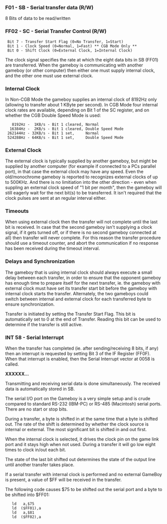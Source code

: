 ### F01 - SB - Serial transfer data (R/W)

8 Bits of data to be read/written

### FF02 - SC - Serial Transfer Control (R/W)

` Bit 7 - Transfer Start Flag (0=No Transfer, 1=Start)`\
` Bit 1 - Clock Speed (0=Normal, 1=Fast) ** CGB Mode Only **`\
` Bit 0 - Shift Clock (0=External Clock, 1=Internal Clock)`

The clock signal specifies the rate at which the eight data bits in SB
(FF01) are transferred. When the gameboy is communicating with another
gameboy (or other computer) then either one must supply internal clock,
and the other one must use external clock.

### Internal Clock

In Non-CGB Mode the gameboy supplies an internal clock of 8192Hz only
(allowing to transfer about 1 KByte per second). In CGB Mode four
internal clock rates are available, depending on Bit 1 of the SC
register, and on whether the CGB Double Speed Mode is used:

`   8192Hz -  1KB/s - Bit 1 cleared, Normal`\
`  16384Hz -  2KB/s - Bit 1 cleared, Double Speed Mode`\
` 262144Hz - 32KB/s - Bit 1 set,     Normal`\
` 524288Hz - 64KB/s - Bit 1 set,     Double Speed Mode`

### External Clock

The external clock is typically supplied by another gameboy, but might
be supplied by another computer (for example if connected to a PCs
parallel port), in that case the external clock may have any speed. Even
the old/monochrome gameboy is reported to recognizes external clocks of
up to 500KHz. And there is no limitiation into the other direction -
even when suppling an external clock speed of \"1 bit per month\", then
the gameboy will still eagerly wait for the next bit(s) to be
transferred. It isn\'t required that the clock pulses are sent at an
regular interval either.

### Timeouts

When using external clock then the transfer will not complete until the
last bit is received. In case that the second gameboy isn\'t supplying a
clock signal, if it gets turned off, or if there is no second gameboy
connected at all) then transfer will never complete. For this reason the
transfer procedure should use a timeout counter, and abort the
communication if no response has been received during the timeout
interval.

### Delays and Synchronization

The gameboy that is using internal clock should always execute a small
delay between each transfer, in order to ensure that the opponent
gameboy has enough time to prepare itself for the next transfer, ie. the
gameboy with external clock must have set its transfer start bit before
the gameboy with internal clock starts the transfer. Alternately, the
two gameboys could switch between internal and external clock for each
transferred byte to ensure synchronization.

Transfer is initiated by setting the Transfer Start Flag. This bit is
automatically set to 0 at the end of Transfer. Reading this bit can be
used to determine if the transfer is still active.

### INT 58 - Serial Interrupt

When the transfer has completed (ie. after sending/receiving 8 bits, if
any) then an interrupt is requested by setting Bit 3 of the IF Register
(FF0F). When that interrupt is enabled, then the Serial Interrupt vector
at 0058 is called.

**XXXXXX\...**

Transmitting and receiving serial data is done simultaneously. The
received data is automatically stored in SB.

The serial I/O port on the Gameboy is a very simple setup and is crude
compared to standard RS-232 (IBM-PC) or RS-485 (Macintosh) serial ports.
There are no start or stop bits.

During a transfer, a byte is shifted in at the same time that a byte is
shifted out. The rate of the shift is determined by whether the clock
source is internal or external. The most significant bit is shifted in
and out first.

When the internal clock is selected, it drives the clock pin on the game
link port and it stays high when not used. During a transfer it will go
low eight times to clock in/out each bit.

The state of the last bit shifted out determines the state of the output
line until another transfer takes place.

If a serial transfer with internal clock is performed and no external
GameBoy is present, a value of \$FF will be received in the transfer.

The following code causes \$75 to be shifted out the serial port and a
byte to be shifted into \$FF01:

`   ld   a,$75`\
`   ld  ($FF01),a`\
`   ld   a,$81`\
`   ld  ($FF02),a`

